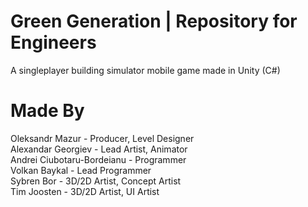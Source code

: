 # Green Generation | Repository for Engineers
A singleplayer building simulator mobile game made in Unity (C#)

# Made By #
Oleksandr Mazur - Producer, Level Designer\
Alexandar Georgiev - Lead Artist, Animator\
Andrei Ciubotaru-Bordeianu - Programmer\
Volkan Baykal - Lead Programmer\
Sybren Bor - 3D/2D Artist, Concept Artist\
Tim Joosten - 3D/2D Artist, UI Artist

